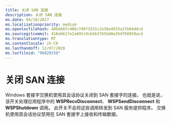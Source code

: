 ```yaml
---
title: 关闭 SAN 连接
description: 关闭 SAN 连接
ms.date: 04/20/2017
ms.localizationpriority: medium
ms.openlocfilehash: 40b668fc406c7d6f3531c2e36e4033a37b04ddcd
ms.sourcegitcommit: 418e6617e2a695c9cb4b37b5b60e264760858acd
ms.translationtype: MT
ms.contentlocale: zh-CN
ms.lasthandoff: 12/07/2020
ms.locfileid: "96829159"
---
```

# <a name="shutting-down-a-san-connection"></a>关闭 SAN 连接





Windows 套接字交换机使用其会话协议关闭到 SAN 套接字的连接。 也就是说，该开关处理应用程序中的 **WSPRecvDisconnect**、 **WSPSendDisconnect** 和 **WSPShutdown** 调用。 此开关不会将这些调用转发到 SAN 服务提供程序。 交换机使用其会话协议禁用在 SAN 套接字上接收和传输数据。

 

 






